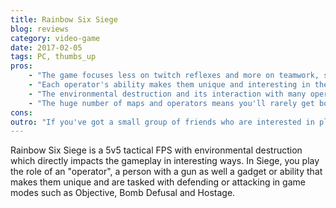 ```yaml
---
title: Rainbow Six Siege
blog: reviews
category: video-game
date: 2017-02-05
tags: PC, thumbs_up
pros:
    - "The game focuses less on twitch reflexes and more on teamwork, strategy and tactical prowess."
    - "Each operator's ability makes them unique and interesting in their own way and allows players to play a style of gameplay that suits them."
    - "The environmental destruction and its interaction with many operators abilities makes for an FPS experience unlike any other."
    - "The huge number of maps and operators means you'll rarely get bored of playing Siege if you enjoy the core game."
cons:
outro: "If you've got a small group of friends who are interested in playing a tactical FPS together, then you can hardly go wrong with Rainbow Six Siege."
---
```

Rainbow Six Siege is a 5v5 tactical FPS with environmental destruction which directly impacts the gameplay in interesting ways. In Siege, you play the role of an "operator", a person with a gun as well a gadget or ability that makes them unique and are tasked with defending or attacking in game modes such as Objective, Bomb Defusal and Hostage.
